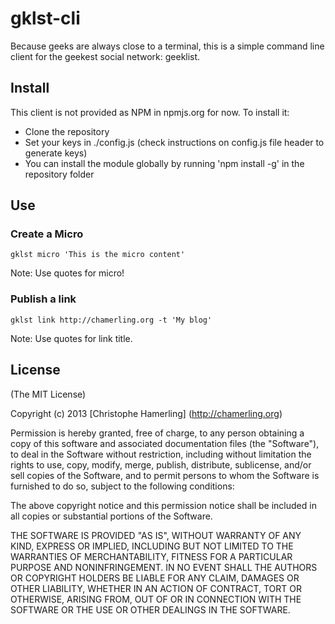 # gklst-cli

Because geeks are always close to a terminal, this is a simple command line client for the geekest social network: geeklist.

## Install

This client is not provided as NPM in npmjs.org for now. To install it:

- Clone the repository
- Set your keys in ./config.js (check instructions on config.js file header to generate keys)
- You can install the module globally by running 'npm install -g' in the repository folder

## Use

### Create a Micro

    gklst micro 'This is the micro content'

Note: Use quotes for micro!

### Publish a link

    gklst link http://chamerling.org -t 'My blog'

Note: Use quotes for link title.

## License

(The MIT License)

Copyright (c) 2013 [Christophe Hamerling] (http://chamerling.org)  

Permission is hereby granted, free of charge, to any person obtaining a copy
of this software and associated documentation files (the "Software"), to deal
in the Software without restriction, including without limitation the rights
to use, copy, modify, merge, publish, distribute, sublicense, and/or sell
copies of the Software, and to permit persons to whom the Software is
furnished to do so, subject to the following conditions:

The above copyright notice and this permission notice shall be included in
all copies or substantial portions of the Software.

THE SOFTWARE IS PROVIDED "AS IS", WITHOUT WARRANTY OF ANY KIND, EXPRESS OR
IMPLIED, INCLUDING BUT NOT LIMITED TO THE WARRANTIES OF MERCHANTABILITY,
FITNESS FOR A PARTICULAR PURPOSE AND NONINFRINGEMENT. IN NO EVENT SHALL THE
AUTHORS OR COPYRIGHT HOLDERS BE LIABLE FOR ANY CLAIM, DAMAGES OR OTHER
LIABILITY, WHETHER IN AN ACTION OF CONTRACT, TORT OR OTHERWISE, ARISING
FROM, OUT OF OR IN CONNECTION WITH THE SOFTWARE OR THE USE OR OTHER DEALINGS
IN THE SOFTWARE.
